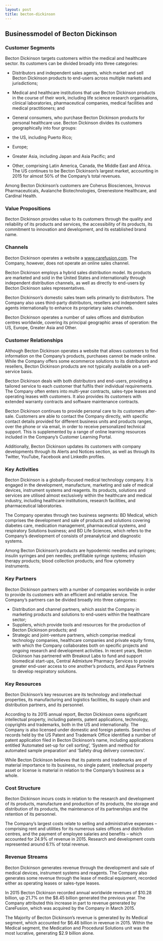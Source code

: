 ```yaml
---
layout: post
title: becton-dickinson
---
```


Businessmodel of Becton Dickinson
----------------------------------

### Customer Segments

Becton Dickinson targets customers within the medical and healthcare sector. Its customers can be divided broadly into three categories:

 * Distributors and independent sales agents, which market and sell Becton Dickinson products to end-users across multiple markets and jurisdictions;
* Medical and healthcare institutions that use Becton Dickinson products in the course of their work, including life science research organisations, clinical laboratories, pharmaceutical companies, medical facilities and medical practitioners; and
* General consumers, who purchase Becton Dickinson products for personal healthcare use.
 Becton Dickinson divides its customers geographically into four groups:

 * the US, including Puerto Rico;
* Europe;
* Greater Asia, including Japan and Asia Pacific; and
* Other, comprising Latin America, Canada, the Middle East and Africa.
 The US continues to be Becton Dickinson’s largest market, accounting in 2015 for almost 50% of the Company’s total revenues.

Among Becton Dickinson’s customers are Coherus Biosciences, Innovus Pharmaceuticals, Avalanche Biotechnologies, Greenestone Healthcare, and Cardinal Health.

### Value Propositions

Becton Dickinson provides value to its customers through the quality and reliability of its products and services, the accessibility of its products, its commitment to innovation and development, and its established brand name.

### Channels

Becton Dickinson operates a website a www.carefusion.com. The Company, however, does not operate an online sales channel.

Becton Dickinson employs a hybrid sales distribution model. Its products are marketed and sold in the United States and internationally through independent distribution channels, as well as directly to end-users by Becton Dickinson sales representatives.

Becton Dickinson’s domestic sales team sells primarily to distributors. The Company also uses third-party distributors, resellers and independent sales agents internationally to enhance its proprietary sales channels.

Becton Dickinson operates a number of sales offices and distribution centres worldwide, covering its principal geographic areas of operation: the US, Europe, Greater Asia and Other.

### Customer Relationships

Although Becton Dickinson operates a website that allows customers to find information on the Company’s products, purchases cannot be made online. While the Company offers some ecommerce solutions to its distributors and resellers, Becton Dickinson products are not typically available on a self-service basis.

Becton Dickinson deals with both distributors and end-users, providing a tailored service to each customer that fulfils their individual requirements. The Company often enters into multi-year contracts, sales-type leases and operating leases with customers. It also provides its customers with extended warranty contracts and software maintenance contracts.

Becton Dickinson continues to provide personal care to its customers after-sale. Customers are able to contact the Company directly, with specific contact details provided for different business units and products ranges, over the phone or via email, in order to receive personalized technical support. This is supplemented by a range of online learning resources included in the Company’s Customer Learning Portal.

Additionally, Becton Dickinson updates its customers with company developments through its Alerts and Notices section, as well as through its Twitter, YouTube, Facebook and LinkedIn profiles.

### Key Activities

Becton Dickinson is a globally-focused medical technology company. It is engaged in the development, manufacture, marketing and sale of medical devices, instrument systems and reagents. Its products, solutions and services are utilised almost exclusively within the healthcare and medical industry, including healthcare institutions, research facilities, and pharmaceutical laboratories.

The Company operates through two business segments: BD Medical, which comprises the development and sale of products and solutions covering diabetes care, medication management, pharmaceutical systems, and respiratory Solutions business; and BD Life Sciences, which refers to the Company’s development of consists of preanalytical and diagnostic systems.

Among Becton Dickinson’s products are hypodermic needles and syringes; insulin syringes and pen needles; prefillable syringe systems; infusion therapy products; blood collection products; and flow cytometry instruments.

### Key Partners

Becton Dickinson partners with a number of companies worldwide in order to provide its customers with an efficient and reliable service. The Company’s partners can be divided broadly into three categories:

 * Distribution and channel partners, which assist the Company in marketing products and solutions to end-users within the healthcare sector;
* Suppliers, which provide tools and resources for the production of Becton Dickinson products; and
* Strategic and joint-venture partners, which comprise medical technology companies, healthcare companies and private equity firms, with which the Company collaborates both on specific projects and ongoing research and development activities.
 In recent years, Becton Dickinson has partnered with Breakout Labs to fund and support biomedical start-ups, Central Admixture Pharmacy Services to provide greater end-user access to one another’s products, and Apax Partners to develop respiratory solutions.

### Key Resources

Becton Dickinson’s key resources are its technology and intellectual properties, its manufacturing and logistics facilities, its supply chain and distribution partners, and its personnel.

According to its 2015 annual report, Becton Dickinson owns significant intellectual property, including patents, patent applications, technology, copyrights and trademarks, both in the US and internationally. The Company is also licensed under domestic and foreign patents. Searches of records held by the US Patent and Trademark Office identified a number of patent application filed in Becton Dickinson’s name, including applications entitled ‘Automated set-up for cell sorting’, ‘System and method for automated sample preparation’ and ‘Safety drug delivery connectors’.

While Becton Dickinson believes that its patents and trademarks are of material importance to its business, no single patent, intellectual property asset or license is material in relation to the Company’s business as a whole.

### Cost Structure

Becton Dickinson incurs costs in relation to the research and development of its products, manufacture and production of its products, the storage and distribution of its products, the maintenance of its partnerships and the retention of its personnel.

The Company’s largest costs relate to selling and administrative expenses – comprising rent and utilities for its numerous sales offices and distribution centres, and the payment of employee salaries and benefits – which accounted for 24.9% of revenue in 2015. Research and development costs represented around 6.1% of total revenue.

### Revenue Streams

Becton Dickinson generates revenue through the development and sale of medical devices, instrument systems and reagents. The Company also generates some revenue through the lease of medical equipment, recorded either as operating leases or sales-type leases.

In 2015 Becton Dickinson recorded annual worldwide revenues of $10.28 billion, up 21.7% on the $8.45 billion generated the previous year. The Company attributed this increase in part to revenue generated by CareFusion, which was acquired by the Company in March 2015.

The Majority of Becton Dickinson’s revenue is generated by its Medical segment, which accounted for $6.46 billion in revenue in 2015. Within the Medical segment, the Medication and Procedural Solutions unit was the most lucrative, generating $2.9 billion alone.
